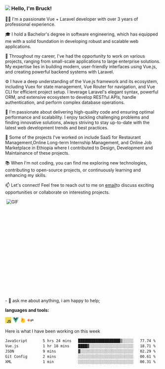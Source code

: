 ### <img src="https://media.giphy.com/media/hvRJCLFzcasrR4ia7z/giphy.gif" width="25px"> Hello, I'm Bruck!

👨‍💻 I'm a passionate Vue + Laravel developer with over 3 years of professional experience.

🎓 I hold a Bachelor's degree in software engineering, which has equipped me with a solid foundation in developing robust and scalable web applications.

💼 Throughout my career, I've had the opportunity to work on various projects, ranging from small-scale applications to large enterprise solutions. My expertise lies in building modern, user-friendly interfaces using Vue.js, and creating powerful backend systems with Laravel.

⚙️ I have a deep understanding of the Vue.js framework and its ecosystem, including Vuex for state management, Vue Router for navigation, and Vue CLI for efficient project setup. I leverage Laravel's elegant syntax, powerful ORM, and extensive ecosystem to develop RESTful APIs, handle authentication, and perform complex database operations.

🚀 I'm passionate about delivering high-quality code and ensuring optimal performance and scalability. I enjoy tackling challenging problems and finding innovative solutions, always striving to stay up-to-date with the latest web development trends and best practices.

🌟 Some of the projects I've worked on include SaaS for Restaurant Management,Online Long-term Internship Management, and Online Job Marketplace in Ethiopia where I contributed to Design, Development and Maintainance of these projects.

📚 When I'm not coding, you can find me exploring new technologies, contributing to open-source projects, or continuously learning and enhancing my skills.

📫 Let's connect! Feel free to reach out to me on  [email](mailto:brucktafesse25@gmail.com)to discuss exciting opportunities or collaborate on interesting projects.


  <img align="right" alt="GIF" src="https://github.com/abhisheknaiidu/abhisheknaiidu/blob/master/code.gif?raw=true" width="500" height="320" /> 
- 💬 ask me about anything, i am happy to help;

**languages and tools:**  

<code><img height="20" src="https://raw.githubusercontent.com/github/explore/80688e429a7d4ef2fca1e82350fe8e3517d3494d/topics/javascript/javascript.png"></code>
<code><img height="20" src="https://raw.githubusercontent.com/github/explore/80688e429a7d4ef2fca1e82350fe8e3517d3494d/topics/vue/vue.png"></code>
<code><img height="20" src="https://raw.githubusercontent.com/github/explore/80688e429a7d4ef2fca1e82350fe8e3517d3494d/topics/firebase/firebase.png"></code>
<code><img height="20" src="https://raw.githubusercontent.com/github/explore/80688e429a7d4ef2fca1e82350fe8e3517d3494d/topics/git/git.png"></code>


Here is what I have been working on this week
<!--START_SECTION:waka-->

```txt
JavaScript       5 hrs 24 mins   ███████████████████▒░░░░░   77.74 %
Vue.js           1 hr 18 mins    ████▓░░░░░░░░░░░░░░░░░░░░   18.71 %
JSON             9 mins          ▓░░░░░░░░░░░░░░░░░░░░░░░░   02.29 %
Git Config       2 mins          ░░░░░░░░░░░░░░░░░░░░░░░░░   00.61 %
XML              1 min           ░░░░░░░░░░░░░░░░░░░░░░░░░   00.31 %
```

<!--END_SECTION:waka-->
